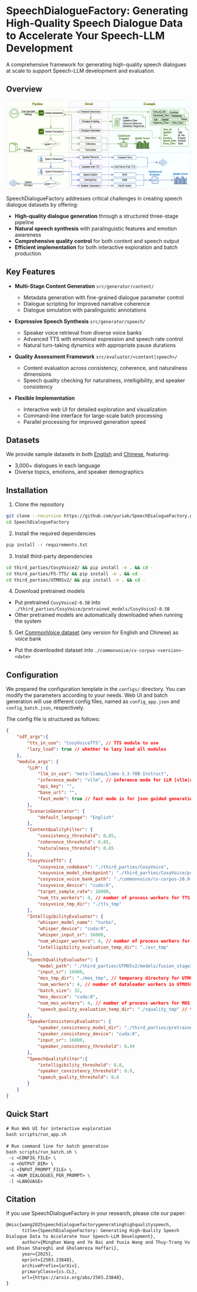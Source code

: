 # SpeechDialogueFactory: Generating High-Quality Speech Dialogue Data to Accelerate Your Speech-LLM Development

A comprehensive framework for generating high-quality speech dialogues at scale to support Speech-LLM development and evaluation.

## Overview

![Overview](resources/Framework.png)

SpeechDialogueFactory addresses critical challenges in creating speech dialogue datasets by offering:

- **High-quality dialogue generation** through a structured three-stage pipeline
- **Natural speech synthesis** with paralinguistic features and emotion awareness
- **Comprehensive quality control** for both content and speech output
- **Efficient implementation** for both interactive exploration and batch production

## Key Features

- **Multi-Stage Content Generation** `src/generator/content/`
  - Metadata generation with fine-grained dialogue parameter control 
  - Dialogue scripting for improved narrative coherence 
  - Dialogue simulation with paralinguistic annotations 

- **Expressive Speech Synthesis** `src/generator/speech/`
  - Speaker voice retrieval from diverse voice banks
  - Advanced TTS with emotional expression and speech rate control
  - Natural turn-taking dynamics with appropriate pause durations

- **Quality Assessment Framework** `src/evaluator/<content|speech>/`
  - Content evaluation across consistency, coherence, and naturalness dimensions
  - Speech quality checking for naturalness, intelligibility, and speaker consistency

- **Flexible Implementation**
  - Interactive web UI for detailed exploration and visualization
  - Command-line interface for large-scale batch processing
  - Parallel processing for improved generation speed

## Datasets

We provide sample datasets in both [English](https://huggingface.co/datasets/minghanw/sdf_dataset_en) and [Chinese](https://huggingface.co/datasets/minghanw/sdf_dataset_zh), featuring:
- 3,000+ dialogues in each language
- Diverse topics, emotions, and speaker demographics

## Installation

1. Clone the repository
```bash
git clone --recursive https://github.com/yuriak/SpeechDialogueFactory.git
cd SpeechDialogueFactory
```

2. Install the required dependencies
```bash
pip install -r requirements.txt
```

3. Install third-party dependencies
```bash
cd third_parties/CosyVoice2/ && pip install -e . && cd -
cd third_parties/F5-TTS/ && pip install -e . && cd -
cd third_parties/UTMOSv2/ && pip install -e . && cd -
```

4. Download pretrained models
- Put pretrained `CosyVoice2-0.5B` into `./third_parties/CosyVoice/pretrained_models/CosyVoice2-0.5B`
- Other pretrained models are automatically downloaded when running the system

5. Get [CommonVoice dataset](https://commonvoice.mozilla.org/en/datasets) (any version for English and Chinese) as voice bank
- Put the downloaded dataset into `./commonvoice/cv-corpus-<version>-<date>`


## Configuration

We prepared the configuration template in the `configs/` directory. You can modify the parameters according to your needs. Web UI and batch generation will use different config files, named as `config_app.json` and `config_batch.json`, respectively.

The config file is structured as follows:
```json
{
    "sdf_args":{
        "tts_in_use": "CosyVoiceTTS", // TTS module to use
        "lazy_load": true // whether to lazy load all modules
    },
    "module_args": {
        "LLM": {
            "llm_in_use": "meta-llama/Llama-3.3-70B-Instruct",
            "inference_mode": "vllm", // inference mode for LLM [vllm|api|azure]
            "api_key": "",
            "base_url": "",
            "fast_mode": true // fast mode is for json guided generation, i.e. run with un-guided first, then run guided on invalidated samples
        },
        "ScenarioGenerator": {
            "default_language": "English"
        },
        "ContentQualityFilter": {
            "consistency_threshold": 0.85,
            "coherence_threshold": 0.85,
            "naturalness_threshold": 0.85
        },
        "CosyVoiceTTS": {
            "cosyvoice_codebase": "./third_parties/CosyVoice",
            "cosyvoice_model_checkpoint": "./third_parties/CosyVoice/pretrained_models/CosyVoice2-0.5B",
            "cosyvoice_voice_bank_path": "./commonvoice/cv-corpus-20.0-delta-2024-12-06/en/",
            "cosyvoice_device": "cuda:0",
            "target_sample_rate": 16000,
            "num_tts_workers": 4, // number of process workers for TTS
            "cosyvoice_tmp_dir": "./tts_tmp"
        },
        "IntelligibilityEvaluator": {
            "whisper_model_name": "turbo",
            "whisper_device": "cuda:0",
            "whisper_input_sr": 16000,
            "num_whisper_workers": 4, // number of process workers for ASR
            "intelligibility_evaluation_temp_dir": "./asr_tmp"
        },
        "SpeechQualityEvaluator": {
            "model_path": "./third_parties/UTMOSv2/models/fusion_stage3/fold0_s42_best_model.pth",
            "input_sr": 16000,
            "mos_tmp_dir": "./mos_tmp", // temporary directory for UTMOSv2
            "num_workers": 4, // number of dataloader workers in UTMOSv2
            "batch_size": 32,
            "mos_device": "cuda:0",
            "num_mos_workers": 4, // number of process workers for MOS
            "speech_quality_evaluation_temp_dir": "./squality_tmp" // temporary directory for speech quality evaluation (used for inter-process communication)
        },
        "SpeakerConsistencyEvaluator": {
            "speaker_consistency_model_dir": "./third_parties/pretrained_models/spkrec-xvect-voxceleb",
            "speaker_consistency_device": "cuda:0",
            "input_sr": 16000,
            "speaker_consistency_threshold": 0.94
        },
        "SpeechQualityFilter":{
            "intelligibility_threshold": 0.8,
            "speaker_consistency_threshold": 0.9,
            "speech_quality_threshold": 0.6
        }
    }
}
```

## Quick Start

```
# Run Web UI for interactive exploration
bash scripts/run_app.sh

# Run command line for batch generation
bash scripts/run_batch.sh \
 -c <CONFIG_FILE> \
 -o <OUTPUT_DIR> \
 -i <INPUT_PROMPT_FILE> \
 -n <NUM_DIALOGUES_PER_PROMPT> \
 -l <LANGUAGE>
```

## Citation

If you use SpeechDialogueFactory in your research, please cite our paper:

```
@misc{wang2025speechdialoguefactorygeneratinghighqualityspeech,
      title={SpeechDialogueFactory: Generating High-Quality Speech Dialogue Data to Accelerate Your Speech-LLM Development}, 
      author={Minghan Wang and Ye Bai and Yuxia Wang and Thuy-Trang Vu and Ehsan Shareghi and Gholamreza Haffari},
      year={2025},
      eprint={2503.23848},
      archivePrefix={arXiv},
      primaryClass={cs.CL},
      url={https://arxiv.org/abs/2503.23848}, 
}
```